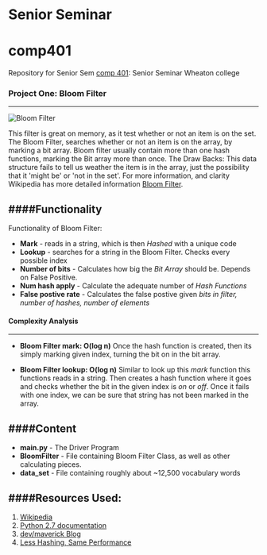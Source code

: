 Senior Seminar
==============
# comp401

Repository for Senior Sem  [comp 401](https://github.com/WheatonWHALE/comp401): Senior Seminar Wheaton college

### Project One: Bloom Filter
-------------------------------

![Bloom Filter](http://img3.douban.com/view/note/large/public/p8006482.jpg)

This filter is great on memory, as it test whether or not an item is on the set. The Bloom Filter, searches whether or not an item is on the array, by marking a bit array. Bloom filter usually contain more than one hash functions, marking the Bit array more than once.
The Draw Backs:  This data structure fails to tell us weather the item is in the array, just the possibility that it 'might be' or 'not in the set'.  For more information, and clarity Wikipedia has more detailed information [Bloom Filter](http://en.wikipedia.org/wiki/Bloom_filter). 

####Functionality
---------------------
Functionality of Bloom Filter:
* **Mark** - reads in a string, which is then _Hashed_ with a unique code
* **Lookup** - searches for a string in the Bloom Filter. Checks every possible index
* **Number of bits** - Calculates how big the _Bit Array_ should be. Depends on False Positive.
* **Num hash apply** - Calculate the adequate number of _Hash Functions_
* **False postive rate** - Calculates the false postive given _bits in filter, number of hashes, number of elements_


#### Complexity Analysis
--------------------------
* **Bloom Filter mark: O(log n)**
  Once the hash function is created, then its simply marking  given index, turning the bit on in the bit array.
  

* **Bloom Filter lookup: O(log n)** 
  Similar to look up this _mark_ function this functions reads in a string. Then creates a hash function where it goes and checks whether the bit in the given index is _on_ or _off_. Once it fails with one index, we can be sure that string has not been marked in the array.



####Content
---------------

* **main.py** - The Driver Program
* **BloomFilter** - File containing Bloom Filter Class, as well as other calculating pieces.
* **data_set** - File containing roughly about ~12,500 vocabulary words


####Resources Used:
-----------------------

1. [Wikipedia](http://en.wikipedia.org/wiki/Bloom_filter)
2. [Python 2.7 documentation](https://docs.python.org/2.7/)
3. [dev/maverick Blog](http://ilyasterin.com/blog/2010/02/implementing-bloom-filter-with-a-murmur-hash-function.html)
4. [Less Hashing, Same Performance](http://www.eecs.harvard.edu/~michaelm/postscripts/rsa2008.pdf)











